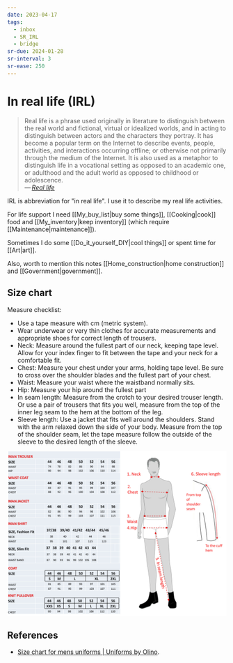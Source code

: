 ```yaml
---
date: 2023-04-17
tags:
  - inbox
  - SR_IRL
  - bridge
sr-due: 2024-01-28
sr-interval: 3
sr-ease: 250
---
```


# In real life (IRL)

> Real life is a phrase used originally in literature to distinguish between the
> real world and fictional, virtual or idealized worlds, and in acting to
> distinguish between actors and the characters they portray. It has become a
> popular term on the Internet to describe events, people, activities, and
> interactions occurring offline; or otherwise not primarily through the medium
> of the Internet. It is also used as a metaphor to distinguish life in a
> vocational setting as opposed to an academic one, or adulthood and the adult
> world as opposed to childhood or adolescence.\
> — <cite>[Real life](https://en.wikipedia.org/wiki/Real_life#related_terminology)</cite>

IRL is abbreviation for "in real life". I use it to describe my real life
activities.

For life support I need [[My_buy_list|buy some things]], [[Cooking|cook]] food
and [[My_inventory|keep inventory]] (which require [[Maintenance|maintenance]]).

Sometimes I do some [[Do_it_yourself_DIY|cool things]] or spent time for
[[Art|art]].

Also, worth to mention this notes [[Home_construction|home construction]] and
[[Government|government]].

## Size chart

Measure checklist:

- Use a tape measure with cm (metric system).
- Wear underwear or very thin clothes for accurate measurements and appropriate
shoes for correct length of trousers.
- Neck: Measure around the fullest part of our neck, keeping tape level. Allow
for your index finger to fit between the tape and your neck for a comfortable
fit.
- Chest: Measure your chest under your arms, holding tape level. Be sure to
cross over the shoulder blades and the fullest part of your chest.
- Waist: Measure your waist where the waistband normally sits.
- Hip: Measure your hip around the fullest part
- In seam length: Measure from the crotch to your desired trouser length. Or use
a pair of trousers that fits you well, measure from the top of the inner leg
seam to the hem at the bottom of the leg.
- Sleeve length: Use a jacket that fits well around the shoulders. Stand with
the arm relaxed down the side of your body. Measure from the top of the shoulder
seam, let the tape measure follow the outside of the sleeve to the desired
length of the sleeve.

![Size chart for men uniforms](./img/Body-measurement-cm-to-size-male-drawing.jpg)

## References

- [Size chart for mens uniforms | Uniforms by Olino](https://webshop.olinouniforms.com/en-us/size-chart-men).
